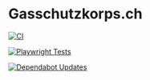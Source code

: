 # Gasschutzkorps.ch

[![CI](https://github.com/thomasglauser/gasschutzkorps.ch/actions/workflows/ci.yml/badge.svg)](https://github.com/thomasglauser/gasschutzkorps.ch/actions/workflows/ci.yml)

[![Playwright Tests](https://github.com/thomasglauser/gasschutzkorps.ch/actions/workflows/playwright.yml/badge.svg)](https://github.com/thomasglauser/gasschutzkorps.ch/actions/workflows/playwright.yml)

[![Dependabot Updates](https://github.com/thomasglauser/gasschutzkorps.ch/actions/workflows/dependabot/dependabot-updates/badge.svg)](https://github.com/thomasglauser/gasschutzkorps.ch/actions/workflows/dependabot/dependabot-updates)
